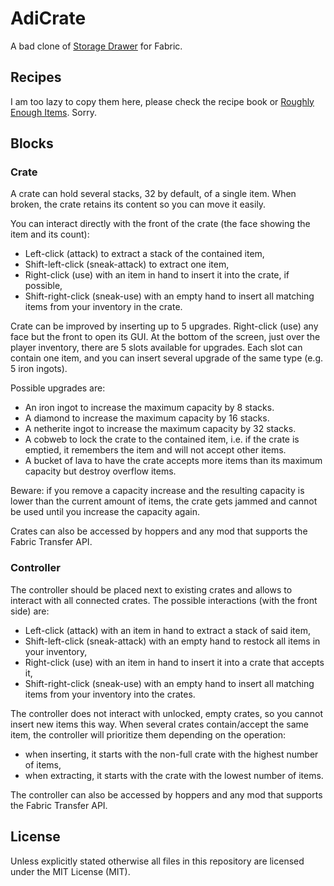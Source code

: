 # AdiCrate

A bad clone of [Storage Drawer](https://www.curseforge.com/minecraft/mc-mods/storage-drawers) for Fabric.

## Recipes

I am too lazy to copy them here, please check the recipe book
or [Roughly Enough Items](https://www.curseforge.com/minecraft/mc-mods/roughly-enough-items). Sorry.

## Blocks

### Crate

A crate can hold several stacks, 32 by default, of a single item. When broken, the crate retains its content so you can
move it easily.

You can interact directly with the front of the crate (the face showing the item and its count):

* Left-click (attack) to extract a stack of the contained item,
* Shift-left-click (sneak-attack) to extract one item,
* Right-click (use) with an item in hand to insert it into the crate, if possible,
* Shift-right-click (sneak-use) with an empty hand to insert all matching items from your inventory in the crate.

Crate can be improved by inserting up to 5 upgrades. Right-click (use) any face but the front to open its GUI. At the
bottom of the screen, just over the player inventory, there are 5 slots available for upgrades. Each slot can contain
one item, and you can insert several upgrade of the same type (e.g. 5 iron ingots).

Possible upgrades are:

* An iron ingot to increase the maximum capacity by 8 stacks.
* A diamond to increase the maximum capacity by 16 stacks.
* A netherite ingot to increase the maximum capacity by 32 stacks.
* A cobweb to lock the crate to the contained item, i.e. if the crate is emptied, it remembers the item and will not
  accept other items.
* A bucket of lava to have the crate accepts more items than its maximum capacity but destroy overflow items.

Beware: if you remove a capacity increase and the resulting capacity is lower than the current amount of items, the
crate gets jammed and cannot be used until you increase the capacity again.

Crates can also be accessed by hoppers and any mod that supports the Fabric Transfer API.

### Controller

The controller should be placed next to existing crates and allows to interact with all connected crates. The possible
interactions (with the front side) are:

* Left-click (attack) with an item in hand to extract a stack of said item,
* Shift-left-click (sneak-attack) with an empty hand to restock all items in your inventory,
* Right-click (use) with an item in hand to insert it into a crate that accepts it,
* Shift-right-click (sneak-use) with an empty hand to insert all matching items from your inventory into the crates.

The controller does not interact with unlocked, empty crates, so you cannot insert new items this way. When several
crates contain/accept the same item, the controller will prioritize them depending on the operation:

* when inserting, it starts with the non-full crate with the highest number of items,
* when extracting, it starts with the crate with the lowest number of items.

The controller can also be accessed by hoppers and any mod that supports the Fabric Transfer API.

## License

Unless explicitly stated otherwise all files in this repository are licensed under the MIT License (MIT).
